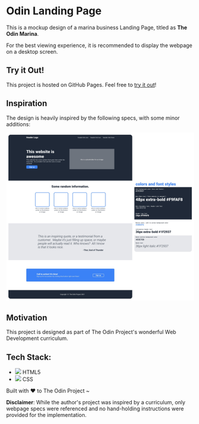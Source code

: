 # Odin Landing Page

This is a mockup design of a marina business Landing Page, titled as **The Odin Marina**.

For the best viewing experience, it is recommended to display the webpage on a desktop screen.

## Try it Out!

This project is hosted on GitHub Pages. Feel free to [try it out](https://raineedust.github.io/odin-landing-page/)!

## Inspiration

The design is heavily inspired by the following specs, with some minor additions:

![The Odin Project layout](./images/inspo.jpg "The Odin Project layout")

## Motivation

This project is designed as part of The Odin Project's wonderful Web Development curriculum.

## Tech Stack:

- <img src="https://cdn.jsdelivr.net/gh/devicons/devicon/icons/html5/html5-original-wordmark.svg" width= 5% /> HTML5
- <img src="https://cdn.jsdelivr.net/gh/devicons/devicon/icons/css3/css3-original-wordmark.svg" width= 5% /> CSS

Built with :heart: to The Odin Project ~

**Disclaimer**: While the author's project was inspired by a curriculum, only webpage specs were referenced and no hand-holding instructions were provided for the implementation.
